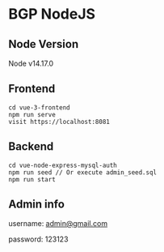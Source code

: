 # BGP NodeJS 
## Node Version

Node v14.17.0
## Frontend

```
cd vue-3-frontend
npm run serve
visit https://localhost:8081
```

## Backend

```
cd vue-node-express-mysql-auth
npm run seed // Or execute admin_seed.sql
npm run start
```

## Admin info

username: admin@gmail.com

password: 123123


